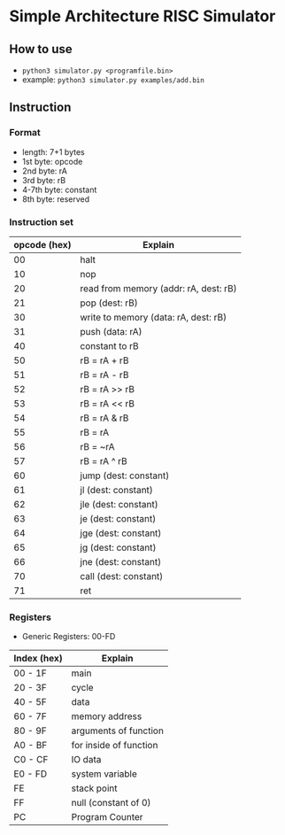# Simple Architecture RISC Simulator

## How to use
* `python3 simulator.py <programfile.bin>`
* example: `python3 simulator.py examples/add.bin`

## Instruction
### Format

* length: 7+1 bytes
* 1st byte: opcode
* 2nd byte: rA
* 3rd byte: rB
* 4-7th byte: constant
* 8th byte: reserved

### Instruction set

| opcode (hex)  | Explain                                   |
|---------------|-------------------------------------------|
| 00            | halt                                      |
| 10            | nop                                       |
| 20            | read from memory (addr: rA, dest: rB)     |
| 21            | pop (dest: rB)                            |
| 30            | write to memory (data: rA, dest: rB)      |
| 31            | push (data: rA)                           |
| 40            | constant to rB                            |
| 50            | rB = rA + rB                              |
| 51            | rB = rA - rB                              |
| 52            | rB = rA >> rB                             |
| 53            | rB = rA << rB                             |
| 54            | rB = rA & rB                              |
| 55            | rB = rA | rB                              |
| 56            | rB = ~rA                                  |
| 57            | rB = rA ^ rB                              |
| 60            | jump (dest: constant)                     |
| 61            | jl (dest: constant)                       |
| 62            | jle (dest: constant)                      |
| 63            | je (dest: constant)                       |
| 64            | jge (dest: constant)                      |
| 65            | jg (dest: constant)                       |
| 66            | jne (dest: constant)                      |
| 70            | call (dest: constant)                     |
| 71            | ret                                       |

### Registers
* Generic Registers: 00-FD

| Index (hex)   | Explain                                   |
|---------------|-------------------------------------------|
| 00 - 1F       | main                                      |
| 20 - 3F       | cycle                                     |
| 40 - 5F       | data                                      |
| 60 - 7F       | memory address                            |
| 80 - 9F       | arguments of function                     |
| A0 - BF       | for inside of function                    |
| C0 - CF       | IO data                                   |
| E0 - FD       | system variable                           |
| FE            | stack point                               |
| FF            | null (constant of 0)                      |
| PC            | Program Counter                           |
